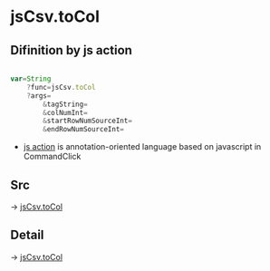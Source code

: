 # jsCsv.toCol

## Difinition by js action

```js.js

var=String
	?func=jsCsv.toCol
	?args=
		&tagString=
		&colNumInt=
		&startRowNumSourceInt=
		&endRowNumSourceInt=
```

- [js action](#) is annotation-oriented language based on javascript in CommandClick

## Src

-> [jsCsv.toCol](https://github.com/puutaro/CommandClick/blob/master/app/src/main/java/com/puutaro/commandclick/fragment_lib/terminal_fragment/js_interface/JsCsv.kt#L259)

## Detail

-> [jsCsv.toCol](https://github.com/puutaro/CommandClick/blob/master/md/developer/js_interface/details/JsCsv/toCol.md)
